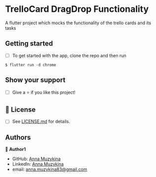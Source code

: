 # TrelloCard DragDrop Functionality

A flutter project which mocks the functionality of the trello cards and its tasks


## Getting started
- [ ] To get started with the app, clone the repo and then run 

```
$ flutter run -d chrome
```


## Show your support

- [ ] Give a ⭐️ if you like this project!

## 📝 License

* [ ] See [LICENSE.md]() for details.

## Authors

👤 **Author1**
* GitHub: [Anna Muzykina](https://github.com/Anna-Myzukina)
* LinkedIn: [Anna Muzykina](https://www.linkedin.com/in/anna-muzykina/)
* email: anna.muzykina83@gmail.com

